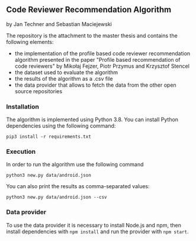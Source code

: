 ## Code Reviewer Recommendation Algorithm

by Jan Techner and Sebastian Maciejewski

The repository is the attachment to the master thesis and contains the following elements: 

 - the implementation of the profile based code reviewer recommendation algorithm presented in the paper "Profile based recommendation of code reviewers" by Mikołaj Fejzer, Piotr Przymus and Krzysztof Stencel
 - the dataset used to evaluate the algorithm
 - the results of the algorithm as a .csv file
 - the data provider that allows to fetch the data from the other open source repositories


### Installation

The algorithm is implemented using Python 3.8.
You can install Python dependencies using the following command:
```
pip3 install -r requirements.txt
```
### Execution

In order to run the algorithm use the following command

```
python3 new.py data/android.json 
```

You can also print the results as comma-separated values:

```
python3 new.py data/android.json --csv
```

### Data provider

To use the data provider it is necessary to install Node.js and npm, then install dependencies with `npm install` and run the provider with `npm start`.